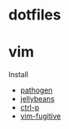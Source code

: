 # dotfiles

# vim

Install 

* [pathogen](https://github.com/tpope/vim-pathogen)
* [jellybeans](http://www.vim.org/scripts/script.php?script_id=2555)
* [ctrl-p](https://github.com/ctrlpvim/ctrlp.vim)
* [vim-fugitive](https://github.com/tpope/vim-fugitive#installation)
